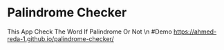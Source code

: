 # Palindrome Checker
This App Check The Word If Palindrome Or Not
\n
#Demo
https://ahmed-reda-1.github.io/palindrome-checker/
